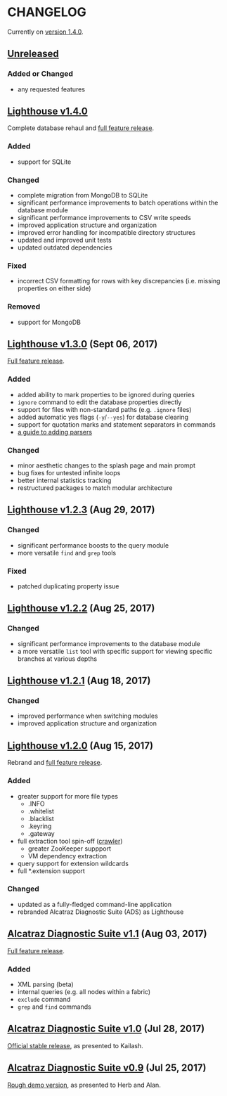 # CHANGELOG
Currently on [version 1.4.0](https://github.com/sumeet-bansal/lighthouse/releases/tag/v1.4).

## [Unreleased](https://github.com/sumeet-bansal/lighthouse/compare/v1.4...master)
### Added or Changed
+ any requested features

## [Lighthouse v1.4.0](https://github.com/sumeet-bansal/lighthouse/compare/v1.3...v1.4)
Complete database rehaul and [full feature release](https://github.com/sumeet-bansal/lighthouse/releases/tag/v1.4).
### Added
+ support for SQLite

### Changed
+ complete migration from MongoDB to SQLite
+ significant performance improvements to batch operations within the database module
+ significant performance improvements to CSV write speeds
+ improved application structure and organization
+ improved error handling for incompatible directory structures
+ updated and improved unit tests
+ updated outdated dependencies

### Fixed
+ incorrect CSV formatting for rows with key discrepancies (i.e. missing properties on either side)

### Removed
- support for MongoDB

## [Lighthouse v1.3.0](https://github.com/sumeet-bansal/lighthouse/compare/95e1f2a564d074e742faaf6ed5794dcbb5e0b570...v1.3) (Sept 06, 2017)
[Full feature release](https://github.com/sumeet-bansal/lighthouse/releases/tag/v1.3).
### Added
+ added ability to mark properties to be ignored during queries
+ `ignore` command to edit the database properties directly
+ support for files with non-standard paths (e.g. `.ignore` files)
+ added automatic yes flags (`-y`/`--yes`) for database clearing
+ support for quotation marks and statement separators in commands
+ [a guide to adding parsers](https://github.com/sumeet-bansal/lighthouse/blob/master/src/main/java/parser/ParserGuide.md)

### Changed
+ minor aesthetic changes to the splash page and main prompt
+ bug fixes for untested infinite loops
+ better internal statistics tracking
+ restructured packages to match modular architecture

## [Lighthouse v1.2.3](https://github.com/sumeet-bansal/lighthouse/compare/baba13511abcfadf8fa5339bf978c00bab3cb01b...95e1f2a564d074e742faaf6ed5794dcbb5e0b570) (Aug 29, 2017)
### Changed
+ significant performance boosts to the query module
+ more versatile `find` and `grep` tools

### Fixed
+ patched duplicating property issue

## [Lighthouse v1.2.2](https://github.com/sumeet-bansal/lighthouse/compare/1bb5752131993f20ab999853c4535b59decddfae...baba13511abcfadf8fa5339bf978c00bab3cb01b) (Aug 25, 2017)
### Changed
+ significant performance improvements to the database module
+ a more versatile `list` tool with specific support for viewing specific branches at various depths

## [Lighthouse v1.2.1](https://github.com/sumeet-bansal/lighthouse/compare/v1.2...1bb5752131993f20ab999853c4535b59decddfae) (Aug 18, 2017)
### Changed
+ improved performance when switching modules
+ improved application structure and organization

## [Lighthouse v1.2.0](https://github.com/sumeet-bansal/lighthouse/compare/v1.1...v1.2) (Aug 15, 2017)
Rebrand and [full feature release](https://github.com/sumeet-bansal/lighthouse/releases/tag/v1.2).
### Added
+ greater support for more file types
	+ .INFO
	+ .whitelist
	+ .blacklist
	+ .keyring
	+ .gateway
+ full extraction tool spin-off ([crawler](https://github.com/sumeet-bansal/crawler))
	+ greater ZooKeeper suppport
	+ VM dependency extraction
+ query support for extension wildcards
+ full \*.extension support

### Changed
+ updated as a fully-fledged command-line application
+ rebranded Alcatraz Diagnostic Suite (ADS) as Lighthouse

## [Alcatraz Diagnostic Suite v1.1](https://github.com/sumeet-bansal/lighthouse/compare/v1.0...v1.1) (Aug 03, 2017)
[Full feature release](https://github.com/sumeet-bansal/lighthouse/releases/tag/v1.1).
### Added
+ XML parsing (beta)
+ internal queries (e.g. all nodes within a fabric)
+ `exclude` command
+ `grep` and `find` commands

## [Alcatraz Diagnostic Suite v1.0](https://github.com/sumeet-bansal/lighthouse/compare/v0.9...v1.0) (Jul 28, 2017)
[Official stable release](https://github.com/sumeet-bansal/lighthouse/releases/tag/v1.0), as presented to Kailash.

## [Alcatraz Diagnostic Suite v0.9](https://github.com/sumeet-bansal/lighthouse/compare/bb5afa82be4c205f298cd6d9f9223d74ac5a13e7...v0.9) (Jul 25, 2017)
[Rough demo version](https://github.com/sumeet-bansal/lighthouse/releases/tag/v0.9), as presented to Herb and Alan.